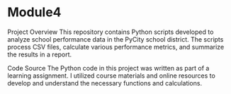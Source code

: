 # Module4

Project Overview
This repository contains Python scripts developed to analyze school performance data in the PyCity school district. The scripts process CSV files, calculate various performance metrics, and summarize the results in a report.

Code Source
The Python code in this project was written as part of a learning assignment. I utilized course materials and online resources to develop and understand the necessary functions and calculations.
